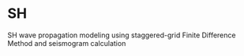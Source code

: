 # SH
SH wave propagation modeling using staggered-grid Finite Difference Method and seismogram calculation
